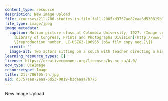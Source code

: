 ```yaml
---
content_type: resource
description: New image Upload
file: /courses/21l-706-studies-in-film-fall-2005/d3757ae82eaa6d530819b3daaaa7b775_21l-706f05-th.jpg
file_type: image/jpeg
image_metadata:
  caption: Motion picture class at Columbia University, 1927. (Image courtesy of the
    [Library of Congress, Prints and Photographs Division](http://www.loc.gov/rr/print)
    \[reproduction number, LC-USZ62-106955 (b&w film copy neg.)\])
  credit: ''
  image-alt: Two actors sitting on a couch with teacher directing a kissing scene.
learning_resource_types: []
license: https://creativecommons.org/licenses/by-nc-sa/4.0/
ocw_type: OCWImage
resourcetype: Image
title: 21l-706f05-th.jpg
uid: d3757ae8-2eaa-6d53-0819-b3daaaa7b775
---
```

New image Upload